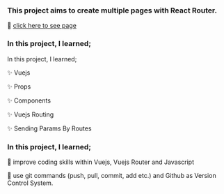 ### This project aims to create multiple pages with React Router.


🎯 [click here to see page](https://vuejsrouting.netlify.app/)
### In this project, I learned;

In this project, I learned;

✨ Vuejs

✨ Props

✨ Components

✨ Vuejs Routing

✨ Sending Params By Routes


### In this project, I learned;

🎯 improve coding skills within Vuejs, Vuejs Router and Javascript

🎯 use git commands (push, pull, commit, add etc.) and Github as Version Control System.




